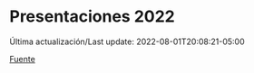 # Presentaciones 2022

Última actualización/Last update: 2022-08-01T20:08:21-05:00

 [Fuente](https://www.gob.mx/salud/documentos/presentaciones-2022)
